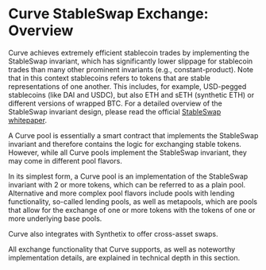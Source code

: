 # Curve StableSwap Exchange: Overview

Curve achieves extremely efficient stablecoin trades by implementing the StableSwap invariant, which has significantly lower slippage for stablecoin trades than many other prominent invariants (e.g., constant-product). Note that in this context stablecoins refers to tokens that are stable representations of one another. This includes, for example, USD-pegged stablecoins (like DAI and USDC), but also ETH and sETH (synthetic ETH) or different versions of wrapped BTC. For a detailed overview of the StableSwap invariant design, please read the official [StableSwap whitepaper](https://curve.finance/files/stableswap-paper.pdf).

A Curve pool is essentially a smart contract that implements the StableSwap invariant and therefore contains the logic for exchanging stable tokens. However, while all Curve pools implement the StableSwap invariant, they may come in different pool flavors.

In its simplest form, a Curve pool is an implementation of the StableSwap invariant with 2 or more tokens, which can be referred to as a plain pool. Alternative and more complex pool flavors include pools with lending functionality, so-called lending pools, as well as metapools, which are pools that allow for the exchange of one or more tokens with the tokens of one or more underlying base pools.

Curve also integrates with Synthetix to offer cross-asset swaps.

All exchange functionality that Curve supports, as well as noteworthy implementation details, are explained in technical depth in this section.